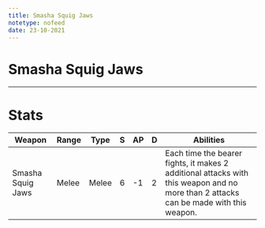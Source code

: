 ```yaml
---
title: Smasha Squig Jaws
notetype: nofeed
date: 23-10-2021
---
```


# Smasha Squig Jaws

---

# Stats

| Weapon            | Range | Type  | S   | AP  | D   | Abilities                                                                                                                            |
| ----------------- | ----- | ----- | --- | --- | --- | ------------------------------------------------------------------------------------------------------------------------------------ |
| Smasha Squig Jaws | Melee | Melee | 6   | -1  | 2   | Each time the bearer fights, it makes 2 additional attacks with this weapon and no more than 2 attacks can be made with this weapon. | 